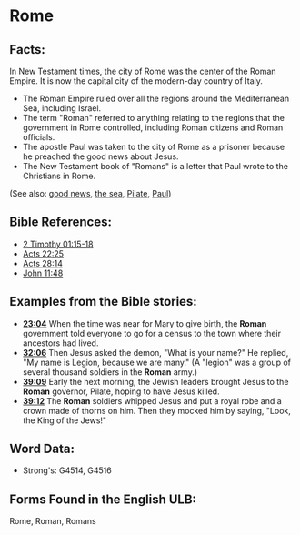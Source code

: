 # Rome

## Facts:

In New Testament times, the city of Rome was the center of the Roman Empire. It is now the capital city of the modern-day country of Italy.

* The Roman Empire ruled over all the regions around the Mediterranean Sea, including Israel.
* The term "Roman" referred to anything relating to the regions that the government in Rome controlled, including Roman citizens and Roman officials.
* The apostle Paul was taken to the city of Rome as a prisoner because he preached the good news about Jesus.
* The New Testament book of "Romans" is a letter that Paul wrote to the Christians in Rome.

(See also: [good news](../kt/goodnews.md), [the sea](../names/mediterranean.md), [Pilate](../names/pilate.md), [Paul](../names/paul.md))

## Bible References:

* [2 Timothy 01:15-18](rc://en/tn/help/2ti/01/15)
* [Acts 22:25](rc://en/tn/help/act/22/25)
* [Acts 28:14](rc://en/tn/help/act/28/14)
* [John 11:48](rc://en/tn/help/jhn/11/48)

## Examples from the Bible stories:

* __[23:04](rc://en/tn/help/obs/23/04)__ When the time was near for Mary to give birth, the __Roman__ government told everyone to go for a census to the town where their ancestors had lived.
* __[32:06](rc://en/tn/help/obs/32/06)__ Then Jesus asked the demon, "What is your name?" He replied, "My name is Legion, because we are many." (A "legion" was a group of several thousand soldiers in the __Roman__ army.)
* __[39:09](rc://en/tn/help/obs/39/09)__ Early the next morning, the Jewish leaders brought Jesus to the __Roman__ governor, Pilate, hoping to have Jesus killed.
* __[39:12](rc://en/tn/help/obs/39/12)__ The __Roman__ soldiers whipped Jesus and put a royal robe and a crown made of thorns on him. Then they mocked him by saying, "Look, the King of the Jews!"

## Word Data:

* Strong's: G4514, G4516

## Forms Found in the English ULB:

Rome, Roman, Romans
